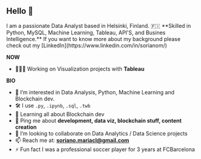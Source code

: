 <h2>Hello 👋</h2>
I am a passionate Data Analyst based in Helsinki, Finland. 🇫🇮 **Skilled in Python, MySQL, Machine Learning, Tableau, API'S, and Busines Intelligence.**
If you want to know more about my background please check out my [LinkedIn](https://www.linkedin.com/in/sorianom/)

**NOW**
- 👩🏽‍💻 Working on Visualization projects with **Tableau**

**BIO**
- 👀 I’m interested in Data Analysis, Python, Machine Learning and Blockchain dev.
- 🛠 I use ```.py```, ```.ipynb```, ```.sql```, ```.twb```
- 🌱 Learning all about Blockchain dev
- 💬 Ping me about **development, data viz, blockchain stuff, content creation**
- 🤝 I’m looking to collaborate on Data Analytics / Data Science projects
- 📫 Reach me at: **soriano.mariacl@gmail.com**
- ⚡ Fun fact I was a professional soccer player for 3 years at FCBarcelona

